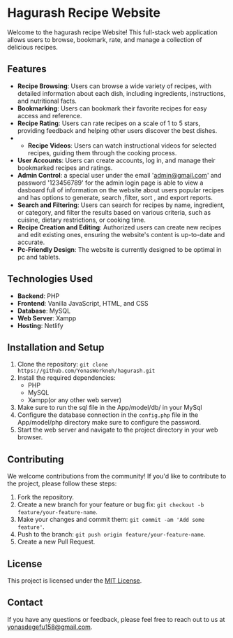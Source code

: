 # Hagurash Recipe Website

Welcome to the hagurash recipe  Website! This full-stack web application allows users to browse, bookmark, rate, and manage a collection of delicious recipes.

## Features

- **Recipe Browsing**: Users can browse a wide variety of recipes, with detailed information about each dish, including ingredients, instructions, and nutritional facts.
- **Bookmarking**: Users can bookmark their favorite recipes for easy access and reference.
- **Recipe Rating**: Users can rate recipes on a scale of 1 to 5 stars, providing feedback and helping other users discover the best dishes.
- - **Recipe Videos**: Users can watch instructional videos for selected recipes, guiding them through the cooking process.
- **User Accounts**: Users can create accounts, log in, and manage their bookmarked recipes and ratings.
- **Admin Control**: a special user under the email 'admin@gmail.com' and password '123456789' for the admin login page is able to view a dasboard full of information on the website about users popular recipes and has options to generate, search ,filter, sort , and export reports. 
- **Search and Filtering**: Users can search for recipes by name, ingredient, or category, and filter the results based on various criteria, such as cuisine, dietary restrictions, or cooking time.
- **Recipe Creation and Editing**: Authorized users can create new recipes and edit existing ones, ensuring the website's content is up-to-date and accurate.
- **Pc-Friendly Design**: The website is currently designed to be optimal in pc and tablets.

## Technologies Used

- **Backend**: PHP
- **Frontend**: Vanilla JavaScript, HTML, and CSS
- **Database**: MySQL
- **Web Server**: Xampp
- **Hosting**: Netlify

## Installation and Setup

1. Clone the repository: `git clone https://github.com/YonasWorkneh/hagurash.git`
2. Install the required dependencies:
   - PHP
   - MySQL
   - Xampp(or any other web server)
3. Make sure to run the sql file in the App/model/db/ in your MySql
3. Configure the database connection in the `config.php` file in the App/model/php directory make sure to configure the password.
4. Start the web server and navigate to the project directory in your web browser.

## Contributing

We welcome contributions from the community! If you'd like to contribute to the project, please follow these steps:

1. Fork the repository.
2. Create a new branch for your feature or bug fix: `git checkout -b feature/your-feature-name`.
3. Make your changes and commit them: `git commit -am 'Add some feature'`.
4. Push to the branch: `git push origin feature/your-feature-name`.
5. Create a new Pull Request.

## License

This project is licensed under the [MIT License](LICENSE).

## Contact

If you have any questions or feedback, please feel free to reach out to us at [yonasdegefu158@gmail.com](yonasdegefu158@gmail.com).
